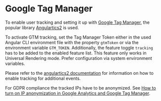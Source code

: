 <!--
kb_guide
kb_pwa
kb_everyone
kb_sync_latest_only
-->

# Google Tag Manager

To enable user tracking and setting it up with [Google Tag Manager](https://github.com/angulartics/angulartics2/tree/master/src/lib/providers/gtm), the popular library [Angulartics2](https://angulartics.github.io/angulartics2/) is used.

To activate GTM tracking, set the Tag Manager Token either in the used Angular CLI environment file with the property `gtmToken` or via the environment variable `GTM_TOKEN`.
Additionally, the feature toggle `tracking` has to be added to the enabled feature list.
This feature only works in Universal Rendering mode.
Prefer configuration via system environment variables.

Please refer to the [angulartics2 documentation](https://github.com/angulartics/angulartics2#usage) for information on how to enable tracking for additional events.

For GDPR compliance the tracked IPs have to be anonymized.
See [How to turn on IP anonymization in Google Analytics and Google Tag Manager](https://www.optimizesmart.com/how-to-turn-on-ip-anonymization-in-google-analytics-and-google-tag-manager/).
